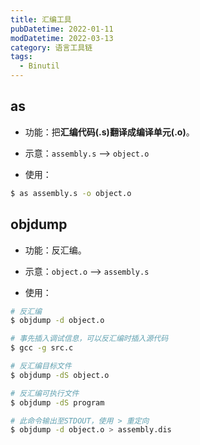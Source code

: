 ```yaml
---
title: 汇编工具
pubDatetime: 2022-01-11
modDatetime: 2022-03-13
category: 语言工具链
tags:
  - Binutil
---
```


## as

- 功能：把**汇编代码(.s)**翻译成**编译单元(.o)**。

- 示意：`assembly.s`  -->  `object.o`

- 使用：

```bash
$ as assembly.s -o object.o
```



## objdump

- 功能：反汇编。

- 示意：`object.o` --> `assembly.s`

- 使用：

```bash
# 反汇编
$ objdump -d object.o

# 事先插入调试信息，可以反汇编时插入源代码
$ gcc -g src.c

# 反汇编目标文件
$ objdump -dS object.o

# 反汇编可执行文件
$ objdump -dS program

# 此命令输出至STDOUT，使用 > 重定向
$ objdump -d object.o > assembly.dis
```
